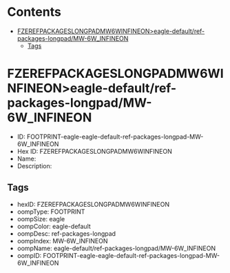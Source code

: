 



Contents
========

* [FZEREFPACKAGESLONGPADMW6WINFINEON>eagle-default/ref-packages-longpad/MW-6W_INFINEON](#fzerefpackageslongpadmw6winfineoneagle-defaultref-packages-longpadmw-6w_infineon)
	* [Tags](#tags)

# FZEREFPACKAGESLONGPADMW6WINFINEON>eagle-default/ref-packages-longpad/MW-6W_INFINEON

- ID: FOOTPRINT-eagle-eagle-default-ref-packages-longpad-MW-6W_INFINEON
- Hex ID: FZEREFPACKAGESLONGPADMW6WINFINEON
- Name: 
- Description: 

## Tags

- hexID: FZEREFPACKAGESLONGPADMW6WINFINEON
- oompType: FOOTPRINT
- oompSize: eagle
- oompColor: eagle-default
- oompDesc: ref-packages-longpad
- oompIndex: MW-6W_INFINEON
- oompName: eagle-default/ref-packages-longpad/MW-6W_INFINEON
- oompID: FOOTPRINT-eagle-eagle-default-ref-packages-longpad-MW-6W_INFINEON
